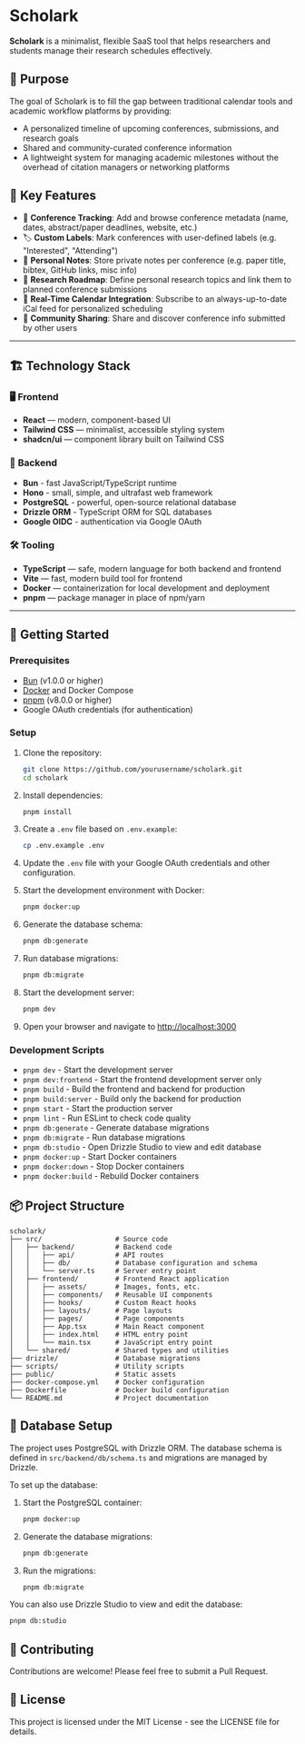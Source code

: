 # Scholark

**Scholark** is a minimalist, flexible SaaS tool that helps researchers and students manage their research schedules effectively.

## 🎯 Purpose

The goal of Scholark is to fill the gap between traditional calendar tools and academic workflow platforms by providing:

- A personalized timeline of upcoming conferences, submissions, and research goals
- Shared and community-curated conference information
- A lightweight system for managing academic milestones without the overhead of citation managers or networking platforms

## 🧰 Key Features

- 📅 **Conference Tracking**: Add and browse conference metadata (name, dates, abstract/paper deadlines, website, etc.)
- 🏷️ **Custom Labels**: Mark conferences with user-defined labels (e.g. "Interested", "Attending")
- 🧠 **Personal Notes**: Store private notes per conference (e.g. paper title, bibtex, GitHub links, misc info)
- 🧭 **Research Roadmap**: Define personal research topics and link them to planned conference submissions
- 🔁 **Real-Time Calendar Integration**: Subscribe to an always-up-to-date iCal feed for personalized scheduling
- 👥 **Community Sharing**: Share and discover conference info submitted by other users

---

## 🏗️ Technology Stack

### 🖥️ **Frontend**

- **React** — modern, component-based UI
- **Tailwind CSS** — minimalist, accessible styling system
- **shadcn/ui** — component library built on Tailwind CSS

### 🧠 **Backend**

- **Bun** - fast JavaScript/TypeScript runtime
- **Hono** - small, simple, and ultrafast web framework
- **PostgreSQL** - powerful, open-source relational database
- **Drizzle ORM** - TypeScript ORM for SQL databases
- **Google OIDC** - authentication via Google OAuth

### 🛠️ **Tooling**

- **TypeScript** — safe, modern language for both backend and frontend
- **Vite** — fast, modern build tool for frontend
- **Docker** — containerization for local development and deployment
- **pnpm** — package manager in place of npm/yarn

---

## 🚀 Getting Started

### Prerequisites

- [Bun](https://bun.sh/) (v1.0.0 or higher)
- [Docker](https://www.docker.com/) and Docker Compose
- [pnpm](https://pnpm.io/) (v8.0.0 or higher)
- Google OAuth credentials (for authentication)

### Setup

1. Clone the repository:

   ```bash
   git clone https://github.com/yourusername/scholark.git
   cd scholark
   ```

2. Install dependencies:

   ```bash
   pnpm install
   ```

3. Create a `.env` file based on `.env.example`:

   ```bash
   cp .env.example .env
   ```

4. Update the `.env` file with your Google OAuth credentials and other configuration.

5. Start the development environment with Docker:

   ```bash
   pnpm docker:up
   ```

6. Generate the database schema:

   ```bash
   pnpm db:generate
   ```

7. Run database migrations:

   ```bash
   pnpm db:migrate
   ```

8. Start the development server:

   ```bash
   pnpm dev
   ```

9. Open your browser and navigate to [http://localhost:3000](http://localhost:3000)

### Development Scripts

- `pnpm dev` - Start the development server
- `pnpm dev:frontend` - Start the frontend development server only
- `pnpm build` - Build the frontend and backend for production
- `pnpm build:server` - Build only the backend for production
- `pnpm start` - Start the production server
- `pnpm lint` - Run ESLint to check code quality
- `pnpm db:generate` - Generate database migrations
- `pnpm db:migrate` - Run database migrations
- `pnpm db:studio` - Open Drizzle Studio to view and edit database
- `pnpm docker:up` - Start Docker containers
- `pnpm docker:down` - Stop Docker containers
- `pnpm docker:build` - Rebuild Docker containers

## 📦 Project Structure

```
scholark/
├── src/                  # Source code
│   ├── backend/          # Backend code
│   │   ├── api/          # API routes
│   │   ├── db/           # Database configuration and schema
│   │   └── server.ts     # Server entry point
│   ├── frontend/         # Frontend React application
│   │   ├── assets/       # Images, fonts, etc.
│   │   ├── components/   # Reusable UI components
│   │   ├── hooks/        # Custom React hooks
│   │   ├── layouts/      # Page layouts
│   │   ├── pages/        # Page components
│   │   ├── App.tsx       # Main React component
│   │   ├── index.html    # HTML entry point
│   │   └── main.tsx      # JavaScript entry point
│   └── shared/           # Shared types and utilities
├── drizzle/              # Database migrations
├── scripts/              # Utility scripts
├── public/               # Static assets
├── docker-compose.yml    # Docker configuration
├── Dockerfile            # Docker build configuration
└── README.md             # Project documentation
```

## 🔄 Database Setup

The project uses PostgreSQL with Drizzle ORM. The database schema is defined in `src/backend/db/schema.ts` and migrations are managed by Drizzle.

To set up the database:

1. Start the PostgreSQL container:

   ```bash
   pnpm docker:up
   ```

2. Generate the database migrations:

   ```bash
   pnpm db:generate
   ```

3. Run the migrations:

   ```bash
   pnpm db:migrate
   ```

You can also use Drizzle Studio to view and edit the database:

```bash
pnpm db:studio
```

## 🤝 Contributing

Contributions are welcome! Please feel free to submit a Pull Request.

## 📄 License

This project is licensed under the MIT License - see the LICENSE file for details.
